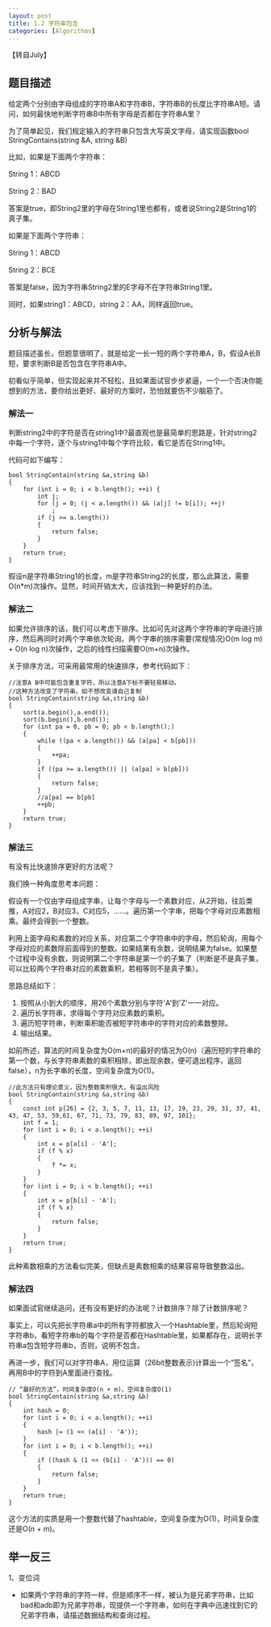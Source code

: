 ```yaml
---
layout: post
title: 1.2 字符串包含
categories: [Algorithms]
---
```

【转自July】
## 题目描述

给定两个分别由字母组成的字符串A和字符串B，字符串B的长度比字符串A短。请问，如何最快地判断字符串B中所有字母是否都在字符串A里？

为了简单起见，我们规定输入的字符串只包含大写英文字母，请实现函数bool StringContains(string &A, string &B)

比如，如果是下面两个字符串：

String 1：ABCD

String 2：BAD

答案是true，即String2里的字母在String1里也都有，或者说String2是String1的真子集。

如果是下面两个字符串：

String 1：ABCD

String 2：BCE

答案是false，因为字符串String2里的E字母不在字符串String1里。

同时，如果string1：ABCD，string 2：AA，同样返回true。


## 分析与解法

题目描述虽长，但题意很明了，就是给定一长一短的两个字符串A，B，假设A长B短，要求判断B是否包含在字符串A中。

初看似乎简单，但实现起来并不轻松，且如果面试官步步紧逼，一个一个否决你能想到的方法，要你给出更好、最好的方案时，恐怕就要伤不少脑筋了。

### 解法一

判断string2中的字符是否在string1中?最直观也是最简单的思路是，针对string2中每一个字符，逐个与string1中每个字符比较，看它是否在String1中。

代码可如下编写：


	bool StringContain(string &a,string &b)
	{
	    for (int i = 0; i < b.length(); ++i) {
	        int j;
	        for (j = 0; (j < a.length()) && (a[j] != b[i]); ++j)
	            ;
	        if (j >= a.length())
	        {
	            return false;
	        }
	    }
	    return true;
	}


假设n是字符串String1的长度，m是字符串String2的长度，那么此算法，需要O(n*m)次操作。显然，时间开销太大，应该找到一种更好的办法。

### 解法二

如果允许排序的话，我们可以考虑下排序。比如可先对这两个字符串的字母进行排序，然后再同时对两个字串依次轮询。两个字串的排序需要(常规情况)O(m log m) + O(n log n)次操作，之后的线性扫描需要O(m+n)次操作。

关于排序方法，可采用最常用的快速排序，参考代码如下：


	//注意A B中可能包含重复字符，所以注意A下标不要轻易移动。
	//这种方法改变了字符串。如不想改变请自己复制
	bool StringContain(string &a,string &b)
	{
	    sort(a.begin(),a.end());
	    sort(b.begin(),b.end());
	    for (int pa = 0, pb = 0; pb < b.length();)
	    {
	        while ((pa < a.length()) && (a[pa] < b[pb]))
	        {
	            ++pa;
	        }
	        if ((pa >= a.length()) || (a[pa] > b[pb]))
	        {
	            return false;
	        }
	        //a[pa] == b[pb]
	        ++pb;
	    }
	    return true;
	}


### 解法三

有没有比快速排序更好的方法呢？

我们换一种角度思考本问题：

假设有一个仅由字母组成字串，让每个字母与一个素数对应，从2开始，往后类推，A对应2，B对应3，C对应5，......。遍历第一个字串，把每个字母对应素数相乘。最终会得到一个整数。

利用上面字母和素数的对应关系，对应第二个字符串中的字母，然后轮询，用每个字母对应的素数除前面得到的整数。如果结果有余数，说明结果为false。如果整个过程中没有余数，则说明第二个字符串是第一个的子集了（判断是不是真子集，可以比较两个字符串对应的素数乘积，若相等则不是真子集）。

思路总结如下：

1. 按照从小到大的顺序，用26个素数分别与字符'A'到'Z'一一对应。
2. 遍历长字符串，求得每个字符对应素数的乘积。
3. 遍历短字符串，判断乘积能否被短字符串中的字符对应的素数整除。
4. 输出结果。

如前所述，算法的时间复杂度为O(m+n)的最好的情况为O(n)（遍历短的字符串的第一个数，与长字符串素数的乘积相除，即出现余数，便可退出程序，返回false），n为长字串的长度，空间复杂度为O(1)。


	//此方法只有理论意义，因为整数乘积很大，有溢出风险
	bool StringContain(string &a,string &b)
	{
	    const int p[26] = {2, 3, 5, 7, 11, 13, 17, 19, 23, 29, 31, 37, 41, 43, 47, 53, 59,61, 67, 71, 73, 79, 83, 89, 97, 101};
	    int f = 1;
	    for (int i = 0; i < a.length(); ++i)
	    {
	        int x = p[a[i] - 'A'];
	        if (f % x)
	        {
	            f *= x;
	        }
	    }
	    for (int i = 0; i < b.length(); ++i)
	    {
	        int x = p[b[i] - 'A'];
	        if (f % x)
	        {
	            return false;
	        }
	    }
	    return true;
	}


此种素数相乘的方法看似完美，但缺点是素数相乘的结果容易导致整数溢出。

### 解法四

如果面试官继续追问，还有没有更好的办法呢？计数排序？除了计数排序呢？

事实上，可以先把长字符串a中的所有字符都放入一个Hashtable里，然后轮询短字符串b，看短字符串b的每个字符是否都在Hashtable里，如果都存在，说明长字符串a包含短字符串b，否则，说明不包含。

再进一步，我们可以对字符串A，用位运算（26bit整数表示)计算出一个“签名”，再用B中的字符到A里面进行查找。


	// “最好的方法”，时间复杂度O(n + m)，空间复杂度O(1)
	bool StringContain(string &a,string &b)
	{
	    int hash = 0;
	    for (int i = 0; i < a.length(); ++i)
	    {
	        hash |= (1 << (a[i] - 'A'));
	    }
	    for (int i = 0; i < b.length(); ++i)
	    {
	        if ((hash & (1 << (b[i] - 'A'))) == 0)
	        {
	            return false;
	        }
	    }
	    return true;
	}


这个方法的实质是用一个整数代替了hashtable，空间复杂度为O(1)，时间复杂度还是O(n + m)。


## 举一反三
1、变位词
 - 如果两个字符串的字符一样，但是顺序不一样，被认为是兄弟字符串，比如bad和adb即为兄弟字符串，现提供一个字符串，如何在字典中迅速找到它的兄弟字符串，请描述数据结构和查询过程。
